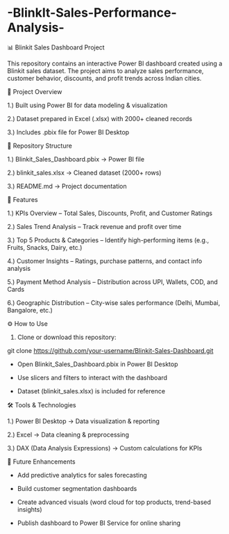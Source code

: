 # -BlinkIt-Sales-Performance-Analysis-
📊 Blinkit Sales Dashboard Project

This repository contains an interactive Power BI dashboard created using a Blinkit sales dataset.
The project aims to analyze sales performance, customer behavior, discounts, and profit trends across Indian cities.

🚀 Project Overview

1.) Built using Power BI for data modeling & visualization

2.) Dataset prepared in Excel (.xlsx) with 2000+ cleaned records

3.) Includes .pbix file for Power BI Desktop

📂 Repository Structure

1.) Blinkit_Sales_Dashboard.pbix → Power BI file

2.) blinkit_sales.xlsx → Cleaned dataset (2000+ rows)

3.) README.md → Project documentation


🔑 Features

1.) KPIs Overview – Total Sales, Discounts, Profit, and Customer Ratings

2.) Sales Trend Analysis – Track revenue and profit over time

3.) Top 5 Products & Categories – Identify high-performing items (e.g., Fruits, Snacks, Dairy, etc.)

4.) Customer Insights – Ratings, purchase patterns, and contact info analysis

5.) Payment Method Analysis – Distribution across UPI, Wallets, COD, and Cards

6.) Geographic Distribution – City-wise sales performance (Delhi, Mumbai, Bangalore, etc.)

⚙️ How to Use

1. Clone or download this repository:

git clone https://github.com/your-username/Blinkit-Sales-Dashboard.git


* Open Blinkit_Sales_Dashboard.pbix in Power BI Desktop

* Use slicers and filters to interact with the dashboard

* Dataset (blinkit_sales.xlsx) is included for reference

🛠 Tools & Technologies

1.) Power BI Desktop → Data visualization & reporting

2.) Excel → Data cleaning & preprocessing

3.) DAX (Data Analysis Expressions) → Custom calculations for KPIs

📌 Future Enhancements

* Add predictive analytics for sales forecasting

* Build customer segmentation dashboards

* Create advanced visuals (word cloud for top products, trend-based insights)

* Publish dashboard to Power BI Service for online sharing
